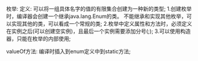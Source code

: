 枚举:
    定义: 可以将一组具体名字的值的有限集合创建为一种新的类型;
    1.创建枚举时，编译器会创建一个继承java.lang.Enum的类。
      不能继承和实现其他枚举，可以实现其他的类，可以看成一个常规的类;
    2.枚举中定义属性和方法时，必须定义在实例之后(可以创建空实例)，且最后一个实例需要添加分号(;);
    3.可以使用构造器，只能在枚举的内部使用;

valueOf方法:
    编译时插入到enum定义中到static方法;
    
    
    